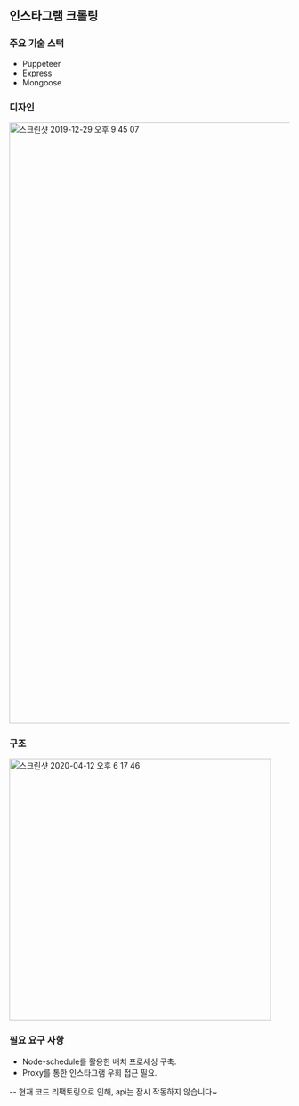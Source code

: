 ## 인스타그램 크롤링

### 주요 기술 스택
* Puppeteer
* Express
* Mongoose

### 디자인

<img width="1080" alt="스크린샷 2019-12-29 오후 9 45 07" src="https://user-images.githubusercontent.com/48753593/79065176-40867800-7ce9-11ea-8a72-8b397e13e5b5.png">

### 구조
<img width="470" alt="스크린샷 2020-04-12 오후 6 17 46" src="https://user-images.githubusercontent.com/48753593/79065239-e9cd6e00-7ce9-11ea-9718-0690dcec7417.png">

### 필요 요구 사항
* Node-schedule를 활용한 배치 프로세싱 구축.
* Proxy를 통한 인스타그램 우회 접근 필요.


--
현재 코드 리팩토링으로 인해, api는 잠시 작동하지 않습니다~
